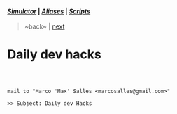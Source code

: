 #### *[Simulator](simulator/01.md#daily-dev-hacks)* | *[Aliases](aliases/01.md#daily-dev-hacks)* | *[Scripts](scripts/01.md#daily-dev-hacks)*
> ~back~ | [next](simulator/01.md#daily-dev-hacks)
# Daily dev hacks

```shell



mail to "Marco 'Max' Salles <marcosalles@gmail.com>"

>> Subject: Daily dev Hacks



```
